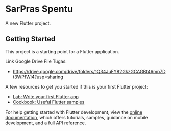 # SarPras Spentu

A new Flutter project.

## Getting Started

This project is a starting point for a Flutter application.

Link Google Drive File Tugas:
- https://drive.google.com/drive/folders/1Q34JuFY82GkzGCAGBt46mp7Dt3WPfWi4?usp=sharing

A few resources to get you started if this is your first Flutter project:

- [Lab: Write your first Flutter app](https://docs.flutter.dev/get-started/codelab)
- [Cookbook: Useful Flutter samples](https://docs.flutter.dev/cookbook)

For help getting started with Flutter development, view the
[online documentation](https://docs.flutter.dev/), which offers tutorials,
samples, guidance on mobile development, and a full API reference.
